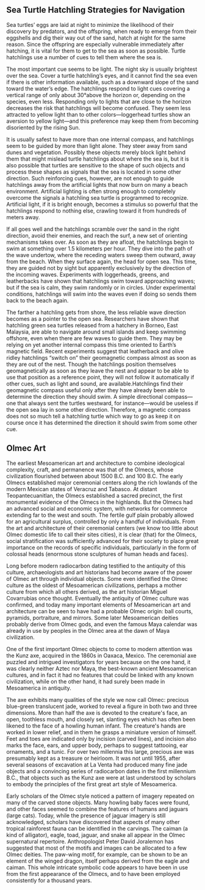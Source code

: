 ## Sea Turtle Hatchling Strategies for Navigation

Sea turtles’ eggs are laid at night to minimize the likelihood of their discovery by predators, and the offspring, when ready to emerge from their eggshells and dig their way out of the sand, hatch at night for the same reason. Since the offspring are especially vulnerable immediately after hatching, it is vital for them to get to the sea as soon as possible. Turtle hatchlings use a number of cues to tell them where the sea is.

The most important cue seems to be light. The night sky is usually brightest over the sea. Cover a turtle hatchling’s eyes, and it cannot find the sea even if there is other information available, such as a downward slope of the sand toward the water’s edge. The hatchlings respond to light cues covering a vertical range of only about 30°above the horizon or, depending on the species, even less. Responding only to lights that are close to the horizon decreases the risk that hatchlings will become confused. They seem less attracted to yellow light than to other colors—loggerhead turtles show an aversion to yellow light—and this preference may keep them from becoming disoriented by the rising Sun.

It is usually safest to have more than one internal compass, and hatchlings seem to be guided by more than light alone. They steer away from sand dunes and vegetation. Possibly these objects merely block light behind them that might mislead turtle hatchlings about where the sea is, but it is also possible that turtles are sensitive to the shape of such objects and process these shapes as signals that the sea is located in some other direction. Such reinforcing cues, however, are not enough to guide hatchlings away from the artificial lights that now burn on many a beach environment. Artificial lighting is often strong enough to completely overcome the signals a hatchling sea turtle is programmed to recognize. Artificial light, if it is bright enough, becomes a stimulus so powerful that the hatchlings respond to nothing else, crawling toward it from hundreds of meters away.

If all goes well and the hatchlings scramble over the sand in the right direction, avoid their enemies, and reach the surf, a new set of orienting mechanisms takes over. As soon as they are afloat, the hatchlings begin to swim at something over 1.5 kilometers per hour. They dive into the path of the wave undertow, where the receding waters sweep them outward, away from the beach. When they surface again, the head for open sea. This time, they are guided not by sight but apparently exclusively by the direction of the incoming waves. Experiments with loggerheads, greens, and leatherbacks have shown that hatchlings swim toward approaching waves; but if the sea is calm, they swim randomly or in circles. Under experimental conditions, hatchlings will swim into the waves even if doing so sends them back to the beach again.

The farther a hatchling gets from shore, the less reliable wave direction becomes as a pointer to the open sea. Researchers have shown that hatchling green sea turtles released from a hatchery in Borneo, East Malaysia, are able to navigate around small islands and keep swimming offshore, even when there are few waves to guide them. They may be relying on yet another internal compass this time oriented to Earth’s magnetic field. Recent experiments suggest that leatherback and olive ridley hatchlings “switch on” their geomagnetic compass almost as soon as they are out of the nest. Though the hatchlings position themselves geomagnetically as soon as they leave the nest and appear to be able to use that position as a reference point, they will not follow it automatically if other cues, such as light and sound, are available.Hatchlings find their geomagnetic compass useful only after they have already been able to determine the direction they should swim. A simple directional compass—one that always sent the turtles westward, for instance—would be useless if the open sea lay in some other direction. Therefore, a magnetic compass does not so much tell a hatchling turtle which way to go as keep it on course once it has determined the direction it should swim from some other cue.

## Olmec Art

The earliest Mesoamerican art and architecture to combine ideological complexity, craft, and permanence was that of the Olmecs, whose civilization flourished between about 1500 B.C. and 100 B.C. The early Olmecs established major ceremonial centers along the rich lowlands of the modern Mexican states of Veracruz and Tabasco. At distant Teopantecuanitlan, the Olmecs established a sacred precinct, the first monumental evidence of the Olmecs in the highlands. But the Olmecs had an advanced social and economic system, with networks for commerce extending far to the west and south. The fertile gulf plain probably allowed for an agricultural surplus, controlled by only a handful of individuals. From the art and architecture of their ceremonial centers (we know too little about Olmec domestic life to call their sites cities), it is clear (that) for the Olmecs, social stratification was sufficiently advanced for their society to place great importance on the records of specific individuals, particularly in the form of colossal heads (enormous stone sculptures of human heads and faces).

Long before modern radiocarbon dating testified to the antiquity of this culture, archaeologists and art historians had become aware of the power of Olmec art through individual objects. Some even identified the Olmec culture as the oldest of Mesoamerican civilizations, perhaps a mother culture from which all others derived, as the art historian Miguel Covarrubias once thought. Eventually the antiquity of Olmec culture was confirmed, and today many important elements of Mesoamerican art and architecture can be seen to have had a probable Olmec origin: ball courts, pyramids, portraiture, and mirrors. Some later Mesoamerican deities probably derive from Olmec gods, and even the famous Maya calendar was already in use by peoples in the Olmec area at the dawn of Maya civilization.

One of the first important Olmec objects to come to modern attention was the Kunz axe, acquired in the 1860s in Oaxaca, Mexico. The ceremonial axe puzzled and intrigued investigators for years because on the one hand, it was clearly neither Aztec nor Maya, the best-known ancient Mesoamerican cultures, and in fact it had no features that could be linked with any known civilization, while on the other hand, it had surely been made in Mesoamerica in antiquity.

The axe exhibits many qualities of the style we now call Olmec: precious blue-green translucent jade, worked to reveal a figure in both two and three dimensions. More than half the axe is devoted to the creature's face, an open, toothless mouth, and closely set, slanting eyes which has often been likened to the face of a howling human infant. The creature's hands are worked in lower relief, and in them he grasps a miniature version of himself. Feet and toes are indicated only by incision (carved lines), and incision also marks the face, ears, and upper body, perhaps to suggest tattooing, ear ornaments, and a tunic. For over two millennia this large, precious axe was presumably kept as a treasure or heirloom. It was not until 1955, after several seasons of excavation at La Venta had produced many fine jade objects and a convincing series of radiocarbon dates in the first millennium B.C., that objects such as the Kunz axe were at last understood by scholars to embody the principles of the first great art style of Mesoamerica.

Early scholars of the Olmec style noticed a pattern of imagery repeated on many of the carved stone objects. Many howling baby faces were found, and other faces seemed to combine the features of humans and jaguars (large cats). Today, while the presence of jaguar imagery is still acknowledged, scholars have discovered that aspects of many other tropical rainforest fauna can be identified in the carvings. The caiman (a kind of alligator), eagle, toad, jaguar, and snake all appear in the Olmec supernatural repertoire. Anthropologist Peter David Joralemon has suggested that most of the motifs and images can be allocated to a few Olmec deities. The paw-wing motif, for example, can be shown to be an element of the winged dragon, itself perhaps derived from the eagle and caiman. This whole intricate symbolic code appears to have been in use from the first appearance of the Olmecs, and to have been employed consistently for a thousand years.